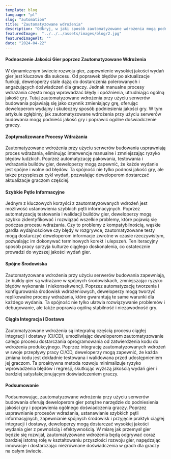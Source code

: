 ```yaml
---
template: blog
language: "pl"
slug: "automation"
title: "Zautomatyzowane wdrożenia"
description: "Odkryj, w jaki sposób zautomatyzowane wdrożenia mogą podnieść jakość gier."
featuredImage:  "../../../assets/images/blog/2.jpg"
featuredImageAlt: ""
date: "2024-04-22"
---
```


#### Podnoszenie Jakości Gier poprzez Zautomatyzowane Wdrożenia

W dynamicznym świecie rozwoju gier, zapewnienie wysokiej jakości wydań gier jest kluczowe dla sukcesu. Od poprawek błędów po aktualizacje funkcji, deweloperzy stale dążą do dostarczenia polerowanych i angażujących doświadczeń dla graczy. Jednak manualne procesy wdrażania często mogą wprowadzać błędy i opóźnienia, utrudniając ogólną jakość gry. Tutaj zautomatyzowane wdrożenia przy użyciu serwerów budowania pojawiają się jako czynnik zmieniający grę, oferując deweloperom wydajny i skuteczny sposób podniesienia jakości gry. W tym artykule zgłębimy, jak zautomatyzowane wdrożenia przy użyciu serwerów budowania mogą podnieść jakość gry i poprawić ogólne doświadczenie graczy.

#### Zoptymalizowane Procesy Wdrażania

Zautomatyzowane wdrożenia przy użyciu serwerów budowania usprawniają proces wdrażania, eliminując interwencje manualne i zmniejszając ryzyko błędów ludzkich. Poprzez automatyzację pakowania, testowania i wdrażania buildów gier, deweloperzy mogą zapewnić, że każde wydanie jest spójne i wolne od błędów. Ta spójność nie tylko podnosi jakość gry, ale także przyspiesza cykl wydań, pozwalając deweloperom dostarczać aktualizacje graczom częściej.

#### Szybkie Pętle Informacyjne

Jednym z kluczowych korzyści z zautomatyzowanych wdrożeń jest możliwość ustanowienia szybkich pętli informacyjnych. Poprzez automatyzację testowania i walidacji buildów gier, deweloperzy mogą szybko zidentyfikować i rozwiązać wszelkie problemy, które pojawią się podczas procesu wdrażania. Czy to problemy z kompatybilnością, wąskie gardła wydajnościowe czy błędy w rozgrywce, zautomatyzowane testy mogą dostarczyć deweloperom informacje zwrotne w czasie rzeczywistym, pozwalając im dokonywać terminowych korekt i ulepszeń. Ten iteracyjny sposób pracy sprzyja kulturze ciągłego doskonalenia, co ostatecznie prowadzi do wyższej jakości wydań gier.

#### Spójne Środowiska

Zautomatyzowane wdrożenia przy użyciu serwerów budowania zapewniają, że buildy gier są wdrażane w spójnych środowiskach, zmniejszając ryzyko błędów wykonania i niekonsekwencji. Poprzez automatyzację tworzenia i konfigurowania środowisk wdrożeniowych, deweloperzy mogą tworzyć replikowalne procesy wdrażania, które gwarantują te same warunki dla każdego wydania. Ta spójność nie tylko ułatwia rozwiązywanie problemów i debugowanie, ale także poprawia ogólną stabilność i niezawodność gry.

#### Ciągła Integracja i Dostawa

Zautomatyzowane wdrożenia są integralną częścią procesu ciągłej integracji i dostawy (CI/CD), umożliwiając deweloperom zautomatyzowanie całego procesu dostarczania oprogramowania od zatwierdzenia kodu do wdrożenia produkcyjnego. Poprzez integrację zautomatyzowanych wdrożeń w swoje przepływy pracy CI/CD, deweloperzy mogą zapewnić, że każda zmiana kodu jest dokładnie testowana i walidowana przed udostępnieniem jej graczom. Ta proaktywna metoda rozwoju minimalizuje ryzyko wprowadzenia błędów i regresji, skutkując wyższą jakością wydań gier i bardziej satysfakcjonującym doświadczeniem graczy.

#### Podsumowanie

Podsumowując, zautomatyzowane wdrożenia przy użyciu serwerów budowania oferują deweloperom gier potężne narzędzie do podniesienia jakości gry i poprawienia ogólnego doświadczenia graczy. Poprzez usprawnianie procesów wdrażania, ustanawianie szybkich pętli informacyjnych, zapewnianie spójnych środowisk i przyjęcie praktyk ciągłej integracji i dostawy, deweloperzy mogą dostarczać wysokiej jakości wydania gier z pewnością i efektywnością. W miarę jak przemysł gier będzie się rozwijał, zautomatyzowane wdrożenia będą odgrywać coraz bardziej istotną rolę w kształtowaniu przyszłości rozwoju gier, napędzając innowacje i dostarczając niezrównane doświadczenia w grach dla graczy na całym świecie.